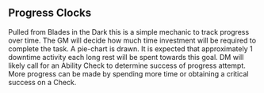 ## Progress Clocks

Pulled from Blades in the Dark this is a simple mechanic to track progress over time.
The GM will decide how much time investment will be required to complete the task.
A pie-chart is drawn.
It is expected that approximately 1 downtime activity each long rest will be spent towards this goal.
DM will likely call for an Ability Check to determine success of progress attempt.
More progress can be made by spending more time or obtaining a critical success on a Check.

